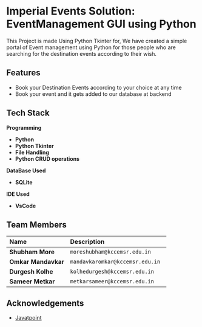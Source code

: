 
# **Imperial Events Solution:** EventManagement GUI using Python 

This Project is made Using Python Tkinter for, We have created a simple portal of Event management using Python for those people who are searching for the destination events according to their wish.



## Features

- Book your Destination Events according to your choice at any time 
- Book your event and it gets added to our database at backend



## Tech Stack

**Programming**
- **Python**
- **Python Tkinter**
- **File Handling**
- **Python CRUD operations**

**DataBase Used**
- **SQLite**

**IDE Used**
- **VsCode** 



## Team Members

| Name      | Description                |
| :-------- | :------------------------- |
| **Shubham More** | `moreshubham@kccemsr.edu.in ` |
| **Omkar Mandavkar** | `mandavkaromkar@kccemsr.edu.in ` |
| **Durgesh Kolhe** | `kolhedurgesh@kccemsr.edu.in ` |
| **Sameer Metkar** | `metkarsameer@kccemsr.edu.in ` |


## Acknowledgements

 - [Javatpoint](https://www.javatpoint.com/)


